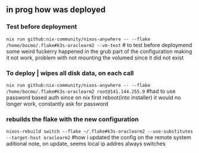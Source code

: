 ## in prog how was deployed

### Test before deployment
`nix run github:nix-community/nixos-anywhere -- --flake /home/bocmo/.flake#k3s-oraclearm2 --vm-test` # to test before deploymend
some weird fuckerry happened in the grub part of the configuration making it not work, problem with not mounting the volumed since it did not exist

### To deploy | wipes all disk data, on each call
`nix run github:nix-community/nixos-anywhere -- --flake /home/bocmo/.flake#k3s-oraclearm2 root@141.144.255.9` #had to use password based auth since on nix first reboot(into installer) it would no longer work, constantly ask for password


### rebuilds the flake with the new configuration
`nixos-rebuild switch --flake ~/.flake#k3s-oraclearm2 --use-substitutes --target-host oraclearm2` #how i updated the config on the remote system
aditional note, on update, seems local ip addres always switches
